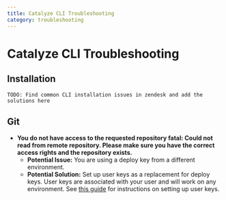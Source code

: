 ```yaml
---
title: Catalyze CLI Troubleshooting
category: troubleshooting
---
```


# Catalyze CLI Troubleshooting

## Installation
	TODO: Find common CLI installation issues in zendesk and add the solutions here 

## Git
- **You do not have access to the requested repository fatal: Could not read from remote repository. Please make sure you have the correct access rights and the repository exists.**
    - **Potential Issue:** You are using a deploy key from a different environment.
    - **Potential Solution:** Set up user keys as a replacement for deploy keys. User keys are associated with your user and will work on any environment. See [this guide](/stratum/articles/ssh-keys/#how-can-i-setup-user-keys-on-my-account?) for instructions on setting up user keys.